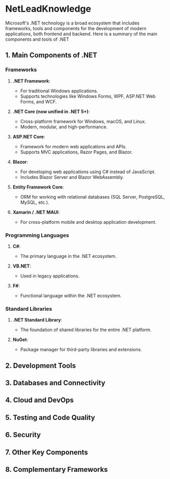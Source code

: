 # NetLeadKnowledge

Microsoft's .NET technology is a broad ecosystem that includes frameworks, tools and components for the development of modern applications, both frontend and backend. Here is a summary of the main components and tools of .NET

## 1. Main Components of .NET

### Frameworks

1. **.NET Framework**: 
   
   * For traditional Windows applications.
   * Supports technologies like Windows Forms, WPF, ASP.NET Web Forms, and WCF.

1. **.NET Core (now unified in .NET 5+)**:

   * Cross-platform framework for Windows, macOS, and Linux.
   * Modern, modular, and high-performance.

1. **ASP.NET Core**:

   * Framework for modern web applications and APIs.
   * Supports MVC applications, Razor Pages, and Blazor.

1. **Blazor**:
   * For developing web applications using C# instead of JavaScript.
   * Includes Blazor Server and Blazor WebAssembly.
1. **Entity Framework Core**:
   * ORM for working with relational databases (SQL Server, PostgreSQL, MySQL, etc.).
1. **Xamarin / .NET MAUI**:
   * For cross-platform mobile and desktop application development.


### Programming Languages

1. **C#**:
   
   * The primary language in the .NET ecosystem.


1. **VB.NET**:
   *  Used in legacy applications.

1. **F#**:
   * Functional language within the .NET ecosystem.


### Standard Libraries

1. **.NET Standard Library**:
   
   * The foundation of shared libraries for the entire .NET platform.

1. **NuGet**:

   * Package manager for third-party libraries and extensions.


## 2. Development Tools

## 3. Databases and Connectivity

## 4. Cloud and DevOps

## 5. Testing and Code Quality

## 6. Security

## 7. Other Key Components

## 8. Complementary Frameworks







